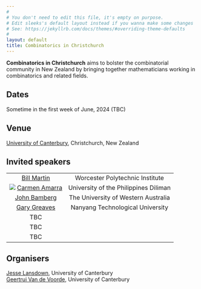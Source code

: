 ```yaml
---
#
# You don't need to edit this file, it's empty on purpose.
# Edit sleeks's default layout instead if you wanna make some changes
# See: https://jekyllrb.com/docs/themes/#overriding-theme-defaults
#
layout: default
title: Combinatorics in Christchurch
---
```

**Combinatorics in Christchurch** aims to bolster the combinatorial community in New Zealand by bringing together mathematicians working in combinatorics and related fields.

## Dates
Sometime in the first week of June, 2024 (TBC)

## Venue
[University of Canterbury](https://www.canterbury.ac.nz/), Christchurch, New Zealand

## Invited speakers

| | |
|:--:|:--:|
| [Bill Martin](https://www.wpi.edu/people/faculty/martin) | Worcester Polytechnic Institute |
|  <img src="CarmenCroppedResized"> [Carmen Amarra](https://math.upd.edu.ph/faculty/amarra-maria-carmen) | University of the Philippines Diliman |
| [John Bamberg](https://johnbamberg.github.io/) | The University of Western Australia |
| [Gary Greaves](https://personal.ntu.edu.sg/gary/) | Nanyang Technological University |
| TBC | |
| TBC | |
| TBC | |

## Organisers
[Jesse Lansdown](https://www.jesselansdown.com/), University of Canterbury <br>
[Geertrui Van de Voorde](https://www.canterbury.ac.nz/engineering/contact-us/people/geertrui-van-de-voorde.html), University of Canterbury
